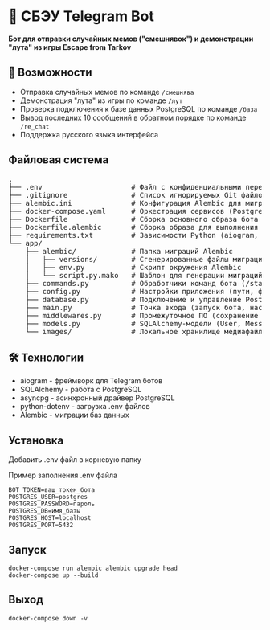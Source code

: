 # 🤖 СБЭУ Telegram Bot

**Бот для отправки случайных мемов ("смешнявок") и демонстрации "лута" из игры Escape from Tarkov**

## 🚀 Возможности

- Отправка случайных мемов по команде `/смешнява`
- Демонстрация "лута" из игры по команде `/лут`
- Проверка подключения к базе данных PostgreSQL по команде `/база`
- Вывод последних 10 сообщений в обратном порядке по команде `/re_chat`
- Поддержка русского языка интерфейса

## Файловая система

<pre>
.
├── .env                     # Файл с конфиденциальными переменными окружения (токены, доступы к БД)
├── .gitignore               # Список игнорируемых Git файлов (env, кэш и т.д.)
├── alembic.ini              # Конфигурация Alembic для миграций БД
├── docker-compose.yaml      # Оркестрация сервисов (PostgreSQL + бот + Alembic)
├── Dockerfile               # Сборка основного образа бота
├── Dockerfile.alembic       # Сборка образа для выполнения миграций
├── requirements.txt         # Зависимости Python (aiogram, SQLAlchemy и др.)
└── app/
    ├── alembic/             # Папка миграций Alembic
    │   ├── versions/        # Сгенерированные файлы миграций (версионирование БД)
    │   ├── env.py           # Скрипт окружения Alembic
    │   └── script.py.mako   # Шаблон для генерации миграций
    ├── commands.py          # Обработчики команд бота (/start, /help и кастомные)
    ├── config.py            # Настройки приложения (пути, фразы, параметры БД)
    ├── database.py          # Подключение и управление PostgreSQL (асинхронное)
    ├── main.py              # Точка входа (запуск бота, настройка middleware)
    ├── middlewares.py       # Промежуточное ПО (сохранение сообщений, инжект сессий БД)
    ├── models.py            # SQLAlchemy-модели (User, Message)
    └── images/              # Локальное хранилище медиафайлов (мемы, loot-изображения)
</pre>

## 🛠 Технологии

  - aiogram - фреймворк для Telegram ботов
  - SQLAlchemy - работа с PostgreSQL
  - asyncpg - асинхронный драйвер PostgreSQL
  - python-dotenv - загрузка .env файлов
  - Alembic - миграции баз данных

## Установка

Добавить .env файл в корневую папку

Пример заполнения .env файла
```
BOT_TOKEN=ваш_токен_бота
POSTGRES_USER=postgres
POSTGRES_PASSWORD=пароль
POSTGRES_DB=имя_базы
POSTGRES_HOST=localhost
POSTGRES_PORT=5432
```

## Запуск
```
docker-compose run alembic alembic upgrade head
docker-compose up --build
```

## Выход
```
docker-compose down -v
```
